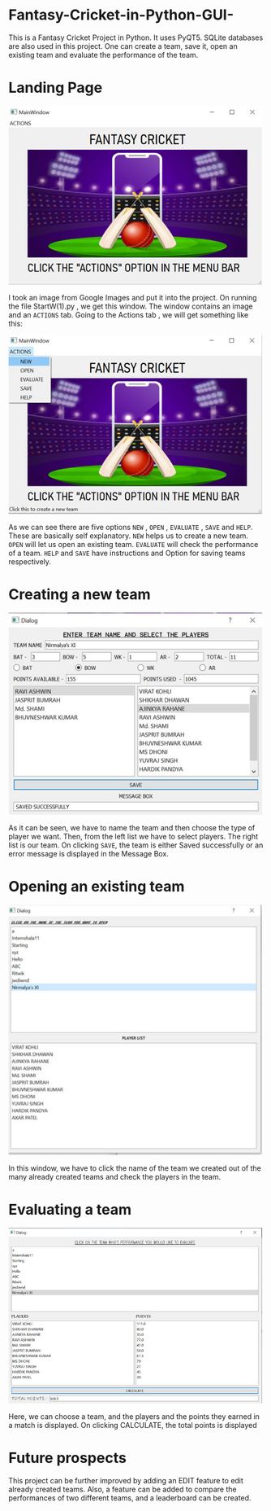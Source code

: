 # Fantasy-Cricket-in-Python-GUI-
This is a Fantasy Cricket Project in Python. It uses PyQT5. SQLite databases are also used in this project. One can create a team, save it, open an existing team and evaluate the performance of the team.

# Landing Page 
<img src = "images/landing_window.jpeg" width =500 >

I took an image from Google Images and put it into the project. On running the file StartW(1).py , we get this window. The window contains an image and an `ACTIONS` tab. Going to the Actions tab , we will get something like this:

<img src = "images/actions.jpeg" width =500 >

As we can see there are five options `NEW` , `OPEN` , `EVALUATE` , `SAVE` and `HELP`. These are basically self explanatory. `NEW` helps us to create a new team. `OPEN` will let us open an existing team. `EVALUATE` will check the performance of a team. `HELP` and `SAVE` have instructions and Option for saving teams respectively. 

# Creating a new team
<img src = "images/New_Team.jpeg" width =500 >

As it can be seen, we have to name the team and then choose the type of player we want. Then, from the left list we have to select players. The right list is our team.
On clicking `SAVE`, the team is either Saved successfully or an error message is displayed in the Message Box.

# Opening an existing team
<img src = "images/Open_Team.jpeg" width =500 >

In this window, we have to click the name of the team we created out of the many already created teams and check the players in the team.

# Evaluating a team
<img src = "images/Evaluate.jpeg" width =500 >

Here, we can choose a team, and the players and the points they earned in a match is displayed. On clicking CALCULATE, the total points is displayed

# Future prospects
This project can be further improved by adding an EDIT feature to edit already created teams. Also, a feature can be added to compare the performances of two different teams, and a leaderboard can be created. 
